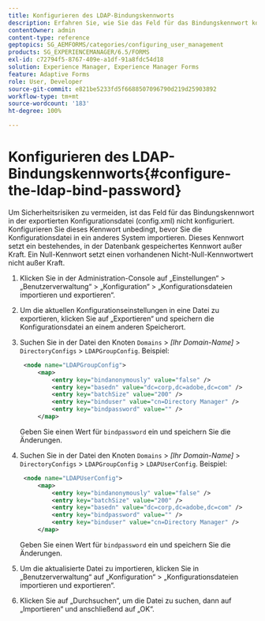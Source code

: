 ```yaml
---
title: Konfigurieren des LDAP-Bindungskennworts
description: Erfahren Sie, wie Sie das Feld für das Bindungskennwort konfigurieren, bevor Sie die Konfigurationsdatei in ein anderes System importieren.
contentOwner: admin
content-type: reference
geptopics: SG_AEMFORMS/categories/configuring_user_management
products: SG_EXPERIENCEMANAGER/6.5/FORMS
exl-id: c72794f5-8767-409e-a1df-91a8fdc54d18
solution: Experience Manager, Experience Manager Forms
feature: Adaptive Forms
role: User, Developer
source-git-commit: e821be5233fd5f6688507096790d219d25903892
workflow-type: tm+mt
source-wordcount: '183'
ht-degree: 100%

---
```


# Konfigurieren des LDAP-Bindungskennworts{#configure-the-ldap-bind-password}

Um Sicherheitsrisiken zu vermeiden, ist das Feld für das Bindungskennwort in der exportierten Konfigurationsdatei (config.xml) nicht konfiguriert. Konfigurieren Sie dieses Kennwort unbedingt, bevor Sie die Konfigurationsdatei in ein anderes System importieren. Dieses Kennwort setzt ein bestehendes, in der Datenbank gespeichertes Kennwort außer Kraft. Ein Null-Kennwort setzt einen vorhandenen Nicht-Null-Kennwortwert nicht außer Kraft.

1. Klicken Sie in der Administration-Console auf „Einstellungen“ > „Benutzerverwaltung“ > „Konfiguration“ > „Konfigurationsdateien importieren und exportieren“.
1. Um die aktuellen Konfigurationseinstellungen in eine Datei zu exportieren, klicken Sie auf „Exportieren“ und speichern die Konfigurationsdatei an einem anderen Speicherort.
1. Suchen Sie in der Datei den Knoten `Domains` > *[Ihr Domain-Name]* > `DirectoryConfigs` > `LDAPGroupConfig`. Beispiel:

   ```xml
    <node name="LDAPGroupConfig">
        <map>
            <entry key="bindanonymously" value="false" />
            <entry key="basedn" value="dc=corp,dc=adobe,dc=com" />
            <entry key="batchSize" value="200" />
            <entry key="binduser" value="cn=Directory Manager" />
            <entry key="bindpassword" value="" />
        </map>
   ```

   Geben Sie einen Wert für `bindpassword` ein und speichern Sie die Änderungen.

1. Suchen Sie in der Datei den Knoten `Domains` > *[Ihr Domain-Name]* > `DirectoryConfigs` > `LDAPGroupConfig` > `LDAPUserConfig`. Beispiel:

   ```xml
    <node name="LDAPUserConfig">
        <map>
            <entry key="bindanonymously" value="false" />
            <entry key="batchSize" value="200" />
            <entry key="basedn" value="dc=corp,dc=adobe,dc=com" />
            <entry key="bindpassword" value="" />
            <entry key="binduser" value="cn=Directory Manager" />
        </map>
   ```

   Geben Sie einen Wert für `bindpassword` ein und speichern Sie die Änderungen.

1. Um die aktualisierte Datei zu importieren, klicken Sie in „Benutzerverwaltung“ auf „Konfiguration“ > „Konfigurationsdateien importieren und exportieren“.
1. Klicken Sie auf „Durchsuchen“, um die Datei zu suchen, dann auf „Importieren“ und anschließend auf „OK“.
